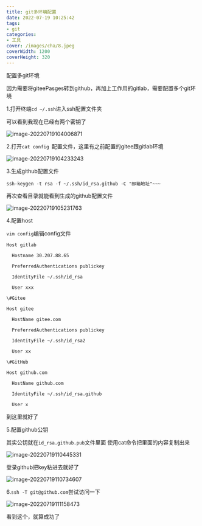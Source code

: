 ```yaml
---
title: git多环境配置
date: 2022-07-19 10:25:42
tags:
- git
categories:
- 工具
cover: /images/cha/8.jpeg
coverWidth: 1200
coverHeight: 320
---
```


配置多git环境

<!-- more -->

因为需要将giteePasges转到github，再加上工作用的gitlab，需要配置多个git环境

1.打开终端`cd ~/.ssh`进入ssh配置文件夹

可以看到我现在已经有两个密钥了

![image-20220719104006871](/image-20220719104006871-8198409.png)

2.打开`cat config `配置文件，这里有之前配置的gitee跟gitlab环境

![image-20220719104233243](/image-20220719104233243-8198555.png)

3.生成github配置文件

~~~apl
ssh-keygen -t rsa -f ~/.ssh/id_rsa.github -C "邮箱地址"~~~
~~~

再次查看目录就能看到生成的github配置文件

![image-20220719105231763](/image-20220719105231763.png)

4.配置host

`vim config`编辑config文件

```apl
Host gitlab

  Hostname 30.207.88.65

  PreferredAuthentications publickey

  IdentityFile ~/.ssh/id_rsa

  User xxx

\#Gitee

Host gitee

  HostName gitee.com

  PreferredAuthentications publickey

  IdentityFile ~/.ssh/id_rsa2

  User xx

\#GitHub

Host github.com

  HostName github.com

  IdentityFile ~/.ssh/id_rsa.github

  User x
```

到这里就好了

5.配置github公钥

其实公钥就在`id_rsa.github.pub`文件里面  使用cat命令把里面的内容复制出来

![image-20220719110445331](/image-20220719110445331-8199886.png)

登录github把key粘进去就好了

![image-20220719110734607](/image-20220719110734607-8200055.png)

6.`ssh -T git@github.com`尝试访问一下

![image-20220719111158473](/image-20220719111158473.png)

看到这个，就算成功了
